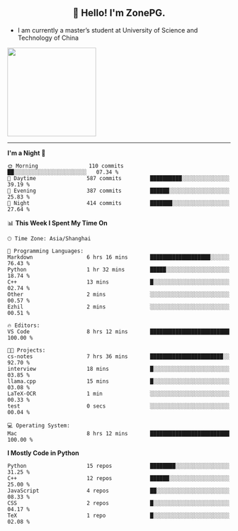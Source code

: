 <h2 align="center">👋 Hello! I'm ZonePG.</h2>

- I am currently a master’s student at University of Science and Technology of China

<img height=200 align="center" src="https://github-readme-stats.vercel.app/api?username=zonepg" />

-------

<!--START_SECTION:waka-->
**I'm a Night 🦉** 

```text
🌞 Morning                110 commits         ██░░░░░░░░░░░░░░░░░░░░░░░   07.34 % 
🌆 Daytime                587 commits         ██████████░░░░░░░░░░░░░░░   39.19 % 
🌃 Evening                387 commits         ██████░░░░░░░░░░░░░░░░░░░   25.83 % 
🌙 Night                  414 commits         ███████░░░░░░░░░░░░░░░░░░   27.64 % 
```


📊 **This Week I Spent My Time On** 

```text
🕑︎ Time Zone: Asia/Shanghai

💬 Programming Languages: 
Markdown                 6 hrs 16 mins       ███████████████████░░░░░░   76.43 % 
Python                   1 hr 32 mins        █████░░░░░░░░░░░░░░░░░░░░   18.74 % 
C++                      13 mins             █░░░░░░░░░░░░░░░░░░░░░░░░   02.74 % 
Other                    2 mins              ░░░░░░░░░░░░░░░░░░░░░░░░░   00.57 % 
Ezhil                    2 mins              ░░░░░░░░░░░░░░░░░░░░░░░░░   00.51 % 

🔥 Editors: 
VS Code                  8 hrs 12 mins       █████████████████████████   100.00 % 

🐱‍💻 Projects: 
cs-notes                 7 hrs 36 mins       ███████████████████████░░   92.70 % 
interview                18 mins             █░░░░░░░░░░░░░░░░░░░░░░░░   03.85 % 
llama.cpp                15 mins             █░░░░░░░░░░░░░░░░░░░░░░░░   03.08 % 
LaTeX-OCR                1 min               ░░░░░░░░░░░░░░░░░░░░░░░░░   00.33 % 
test                     0 secs              ░░░░░░░░░░░░░░░░░░░░░░░░░   00.04 % 

💻 Operating System: 
Mac                      8 hrs 12 mins       █████████████████████████   100.00 % 
```

**I Mostly Code in Python** 

```text
Python                   15 repos            ████████░░░░░░░░░░░░░░░░░   31.25 % 
C++                      12 repos            ██████░░░░░░░░░░░░░░░░░░░   25.00 % 
JavaScript               4 repos             ██░░░░░░░░░░░░░░░░░░░░░░░   08.33 % 
CSS                      2 repos             █░░░░░░░░░░░░░░░░░░░░░░░░   04.17 % 
TeX                      1 repo              █░░░░░░░░░░░░░░░░░░░░░░░░   02.08 % 
```




<!--END_SECTION:waka-->
